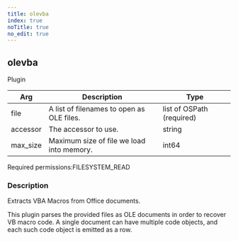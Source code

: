 ```yaml
---
title: olevba
index: true
noTitle: true
no_edit: true
---
```




<div class="vql_item"></div>


## olevba
<span class='vql_type label label-warning pull-right page-header'>Plugin</span>



<div class="vqlargs"></div>

Arg | Description | Type
----|-------------|-----
file|A list of filenames to open as OLE files.|list of OSPath (required)
accessor|The accessor to use.|string
max_size|Maximum size of file we load into memory.|int64

<span class="permission_list vql_type">Required permissions:</span><span class="permission_list linkcolour label label-important">FILESYSTEM_READ</span>

### Description

Extracts VBA Macros from Office documents.

This plugin parses the provided files as OLE documents in order to
recover VB macro code. A single document can have multiple code
objects, and each such code object is emitted as a row.


